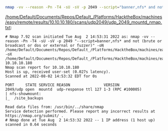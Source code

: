 ```bash
nmap -vv --reason -Pn -T4 -sU -sV -p 2049 --script="banner,nfs* and not (brute or broadcast or dos or external or fuzzer)" -oN "/home/Default/Documents/Repos/Default_/Platforms/HacktheBox/machines/easy/remote/results/10.10.10.180/scans/udp2049/udp_2049_mountd_nmap.txt" -oX "/home/Default/Documents/Repos/Default_/Platforms/HacktheBox/machines/easy/remote/results/10.10.10.180/scans/udp2049/xml/udp_2049_mountd_nmap.xml" 10.10.10.180
```

[/home/Default/Documents/Repos/Default_/Platforms/HacktheBox/machines/easy/remote/results/10.10.10.180/scans/udp2049/udp_2049_mountd_nmap.txt](file:///home/Default/Documents/Repos/Default_/Platforms/HacktheBox/machines/easy/remote/results/10.10.10.180/scans/udp2049/udp_2049_mountd_nmap.txt):

```
# Nmap 7.92 scan initiated Tue Aug  2 14:53:31 2022 as: nmap -vv --reason -Pn -T4 -sU -sV -p 2049 "--script=banner,nfs* and not (brute or broadcast or dos or external or fuzzer)" -oN /home/Default/Documents/Repos/Default_/Platforms/HacktheBox/machines/easy/remote/results/10.10.10.180/scans/udp2049/udp_2049_mountd_nmap.txt -oX /home/Default/Documents/Repos/Default_/Platforms/HacktheBox/machines/easy/remote/results/10.10.10.180/scans/udp2049/xml/udp_2049_mountd_nmap.xml 10.10.10.180
Nmap scan report for 10.10.10.180
Host is up, received user-set (0.027s latency).
Scanned at 2022-08-02 14:53:32 EDT for 0s

PORT     STATE SERVICE REASON               VERSION
2049/udp open  mountd  udp-response ttl 127 1-3 (RPC #100005)
| nfs-showmount: 
|_  /site_backups 

Read data files from: /usr/bin/../share/nmap
Service detection performed. Please report any incorrect results at https://nmap.org/submit/ .
# Nmap done at Tue Aug  2 14:53:32 2022 -- 1 IP address (1 host up) scanned in 0.64 seconds

```
